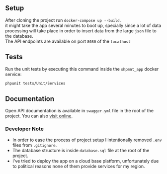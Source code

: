 ## Setup

After cloning the project run `docker-compose up --build`.
<br>
it might take the app several minutes to boot up, specially since a lot of data processing will take place in order to 
insert data from the large `json` file to the database.
<br>
The API endpoints are available on port `8080` of the `localhost`

## Tests

Run the unit tests by executing this command inside the `shpmnt_app` docker service: 
```bash
phpunit tests/Unit/Services
```

## Documentation

Open API documentation is available in `swagger.yml` file in the root of the project.
You can also [visit online](https://app.swaggerhub.com/apis/red7626/Shipment/0.1#/default/get_api_v1_carriers__id__shipments).

### Developer Note

* In order to ease the process of project setup I intentionally removed `.env` files from `.gitignore`.
* The database structure is inside `database.sql` file at the root of the project.
* I've tried to deploy the app on a cloud base platform, unfortunately due to political reasons none of them provide services for my region.    